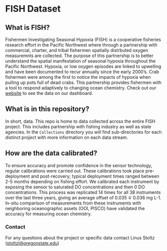 # FISH Dataset
## What is FISH?
Fishermen Investigating Seasonal Hypoxia (FISH) is a cooperative fisheries research effort in the Pacific Northwest where through a partnership with commercial, charter, and tribal fishermen spatially distrbuted oxygen measuremnts are collected. The purpose of this partnership is to better understand the spatial manifestation of seasonal hypoxia throughout the Pacific Northwest. Hypoxia, or low oxygen episodes are linked to upwelling and have been documented to recur annually since the early 2000’s. Crab fishermen were among the first to notice the impacts of hypoxia when pulling up pots full of dead crabs. This partnership provides fishermen with a tool to respond adaptively to changing ocean chemistry. Check out our [website](https://fishresearch.net) to see the data on our dashboard.  
## What is in this repository?
In short, data. This repo is home to data collected across the entire FISH project. This includes partnership with fishing industry as well as state agencies. In the ```Collections``` directory you will find sub-directories for each distinct project with more information on each data stream.

## How are the data calibrated?
To ensure accuracy and promote confidence in the sensor technology, regular calibrations were carried out. These calibrations took place pre-deployment and post-recovery; typical deployment times ranged between 2-5 months depending on fishing effort. We calibrated each instrument by exposing the sensor to saturated DO concentrations and then 0 DO concentrations. This process was replicated 14 times for all 38 instruments over the last three years, giving an average offset of 0.035 ∓ 0.036 mg L-1. In-situ comparison of measurements from these instruments with neighboring oceanographic assets (OOI, PISCO) have validated the accuracy for measuring ocean chemistry.

### Contact
For any questions about the project or specific data contact Linus Stoltz (stoltzl@oregonstate.edu)
